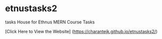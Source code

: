 # etnustasks2
tasks House for Ethnus MERN Course Tasks

[Click Here to View the Website]
(https://charantejk.github.io/etnustasks2/)
